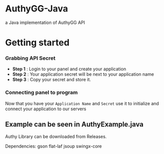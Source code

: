 # AuthyGG-Java
a Java implementation of AuthyGG API

# Getting started

### Grabbing API Secret

* **Step 1** : Login to your panel and create your application
* **Step 2** : Your application secret will be next to your application name
* **Step 3** : Copy your secret and store it.


### Connecting panel to program
Now that you have your ``Application Name`` and ``Secret`` use it to initialize and connect your application to our servers

## Example can be seen in AuthyExample.java

Authy Library can be downloaded from Releases.

Dependencies:
gson
flat-laf
jsoup
swingx-core
